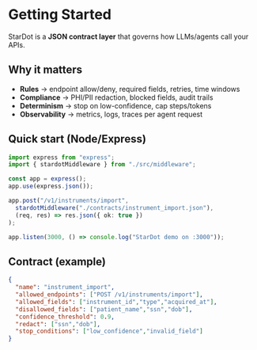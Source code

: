 # Getting Started

StarDot is a **JSON contract layer** that governs how LLMs/agents call your APIs.

## Why it matters
- **Rules** → endpoint allow/deny, required fields, retries, time windows  
- **Compliance** → PHI/PII redaction, blocked fields, audit trails  
- **Determinism** → stop on low-confidence, cap steps/tokens  
- **Observability** → metrics, logs, traces per agent request

## Quick start (Node/Express)
```ts
import express from "express";
import { stardotMiddleware } from "./src/middleware";

const app = express();
app.use(express.json());

app.post("/v1/instruments/import",
  stardotMiddleware("./contracts/instrument_import.json"),
  (req, res) => res.json({ ok: true })
);

app.listen(3000, () => console.log("StarDot demo on :3000"));
```

## Contract (example)
```json
{
  "name": "instrument_import",
  "allowed_endpoints": ["POST /v1/instruments/import"],
  "allowed_fields": ["instrument_id","type","acquired_at"],
  "disallowed_fields": ["patient_name","ssn","dob"],
  "confidence_threshold": 0.9,
  "redact": ["ssn","dob"],
  "stop_conditions": ["low_confidence","invalid_field"]
}
```
